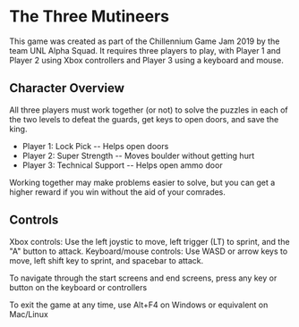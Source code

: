 # The Three Mutineers

This game was created as part of the Chillennium Game Jam 2019 by the team UNL Alpha Squad. It requires three players to play, with Player 1 and Player 2 using Xbox controllers and Player 3 using a keyboard and mouse.

## Character Overview

All three players must work together (or not) to solve the puzzles in each of the two levels to defeat the guards, get keys to open doors, and save the king.

- Player 1: Lock Pick -- Helps open doors
- Player 2: Super Strength -- Moves boulder without getting hurt
- Player 3: Technical Support -- Helps open ammo door

Working together may make problems easier to solve, but you can get a higher reward if you win without the aid of your comrades.

## Controls

Xbox controls: Use the left joystic to move, left trigger (LT) to sprint, and the "A" button to attack.
Keyboard/mouse controls: Use WASD or arrow keys to move, left shift key to sprint, and spacebar to attack.

To navigate through the start screens and end screens, press any key or button on the keyboard or controllers

To exit the game at any time, use Alt+F4 on Windows or equivalent on Mac/Linux
